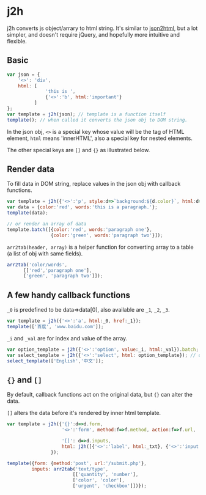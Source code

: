 # j2h

j2h converts js object/arrary to html string. It's similar to [json2html](https://json2html.com/), but a lot simpler, and doesn't require jQuery, and hopefully more intuitive and flexible.

## Basic

```javascript
var json = {
    '<>': 'div',
    html: [
              'this is ', 
              {'<>':'b', html:'important'}
          ]
};
var template = j2h(json); // template is a function itself
template(); // when called it converts the json obj to DOM string.
```

In the json obj, `<>` is a special key whose value will be the tag of HTML element, `html` means 'innerHTML', also a special key for nested elements.

The other special keys are `[]` and `{}` as illustrated below.


## Render data

To fill data in DOM string, replace values in the json obj with callback functions.

```js
var template = j2h({'<>':'p', style:d=>`background:${d.color}`, html:d=>d.words});
var data = {color:'red', words:'this is a paragraph.'};
template(data);

// or render an array of data
template.batch([{color:'red', words:'paragraph one'},
                {color:'green', words:'paragraph two'}]);
```

`arr2tab(header, array)` is a helper function for converting array to a table (a list of obj with same fields).

```js
arr2tab('color/words', 
      [['red','paragraph one'], 
      ['green', 'paragraph two']]);
```

## A few handy callback functions

`_0` is predefined to be data=>data[0], also available are `_1`, `_2`, `_3`.

```js
var template = j2h({'<>':'a', html:_0, href:_1});
template(['百度', 'www.baidu.com']);
```

 `_i` and `_val` are for index and value of the array.

```js
var option_template = j2h({'<>':'option', value:_i, html:_val}).batch;
var select_template = j2h({'<>':'select', html: option_template}); // option_template as a callback funcion
select_template(['English','中文']);
```

## `{}` and `[]`

By default, callback functions act on the original data, but `{}` can alter the data.

`[]` alters the data before it's rendered by inner html template.

```js
var template = j2h({'{}':d=>d.form,
                    '<>':'form', method:f=>f.method, action:f=>f.url,

                    '[]': d=>d.inputs,
                    html: j2h([{'<>':'label', html:_txt}, {'<>':'input', type:i=>i.type}, '<br>']).batch
                });

template({form: {method:'post', url:'/submit.php'},
         inputs: arr2tab('text/type', 
                        [['quantity', 'number'], 
                        ['color', 'color'], 
                        ['urgent', 'checkbox']])});
```
